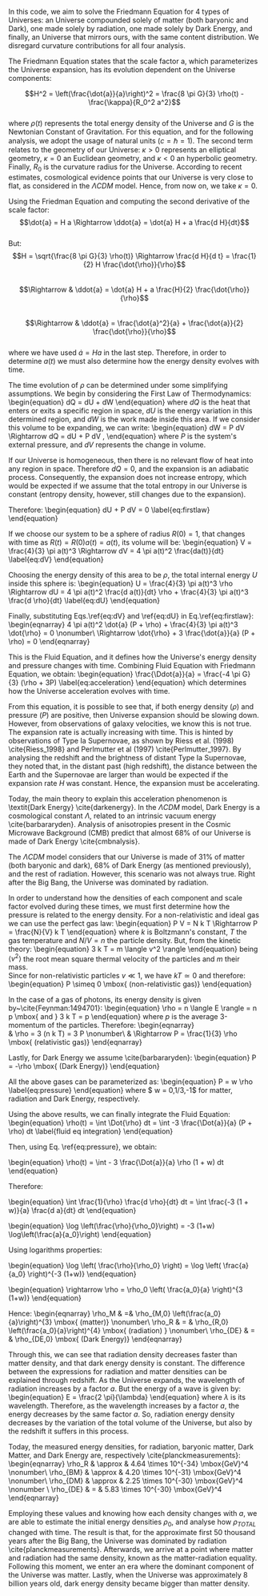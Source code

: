 In this code, we aim to solve the Friedmann Equation for 4 types of Universes: an Universe compounded solely of matter (both baryonic and Dark), one made solely by radiation, one made solely
by Dark Energy, and finally, an Universe that mirrors ours, with the same content distribution. We disregard curvature contributions for all four analysis.

The Friedmann Equation states that the scale factor a, which parameterizes the Universe expansion, has its evolution dependent on the Universe components:

$$H^2 = \left(\frac{\dot{a}}{a}\right)^2 = \frac{8 \pi G}{3} \rho(t) - \frac{\kappa}{R_0^2 a^2}$$\
where $\rho(t)$ represents the total energy density of the Universe and $G$ is the Newtonian Constant of Gravitation. For this equation, and for the following analysis, we adopt the usage of natural units ($c = \hbar = 1$). The second term relates to the geometry of our Universe: $\kappa > 0$ represents an elliptical geometry, $\kappa = 0$ an Euclidean geometry, and $\kappa < 0$ an hyperbolic geometry. Finally, $R_0$ is the curvature radius for the Universe. According to recent estimates, cosmological evidence points that our Universe is very close to flat, as considered in the $\Lambda CDM$ model. Hence, from now on, we take $\kappa = 0$.

Using the Friedman Equation and computing the second derivative of the scale factor:\
$$\dot{a} = H a \Rightarrow \ddot{a} = \dot{a} H + a \frac{d H}{dt}$$\
But:\
    $$H  = \sqrt{\frac{8 \pi G}{3} \rho(t)} \Rightarrow \frac{d H}{d t} = \frac{1}{2} H \frac{\dot{\rho}}{\rho}$$\
    $$\Rightarrow & \ddot{a} = \dot{a} H + a \frac{H}{2} \frac{\dot{\rho}}{\rho}$$\
    $$\Rightarrow & \ddot{a} = \frac{\dot{a}^2}{a} + \frac{\dot{a}}{2} \frac{\dot{\rho}}{\rho}$$ \
where we have used $\dot{a} = H a$ in the last step. Therefore, in order to determine $a(t)$ we must also determine how the energy density evolves with time.

The time evolution of $\rho$ can be determined under some simplifying assumptions. We begin by considering the First Law of Thermodynamics:
\begin{equation}
    dQ = dU + dW
\end{equation}
where $dQ$ is the heat that enters or exits a specific region in space, $dU$ is the energy variation in this determined region, and $dW$ is the work made inside this area. If we consider this volume to be expanding, we can write:
\begin{equation}
    dW = P dV \Rightarrow dQ = dU + P dV ,
\end{equation}
where $P$ is the system's external pressure, and $dV$ represents the change in volume.

If our Universe is homogeneous, then there is no relevant flow of heat into any region in space. Therefore $dQ = 0$, and the expansion is an adiabatic process. Consequently, the expansion does not increase entropy, which would be expected if we assume that the total entropy in our Universe is constant (entropy density, however, still changes due to the expansion).

Therefore:
\begin{equation}
    dU + P dV = 0 \label{eq:firstlaw}
\end{equation}

If we choose our system to be a sphere of radius $R(0) = 1$, that changes with time as $R(t) = R(0) a(t) = a(t)$, its volume will be:
\begin{equation}
    V = \frac{4}{3} \pi a(t)^3 \Rightarrow dV = 4 \pi a(t)^2 \frac{da(t)}{dt} \label{eq:dV}
\end{equation}

Choosing the energy density of this area to be $\rho$, the total internal energy $U$ inside this sphere is:
\begin{equation}
    U = \frac{4}{3} \pi a(t)^3 \rho \Rightarrow dU = 4 \pi a(t)^2 \frac{d a(t)}{dt} \rho + \frac{4}{3} \pi a(t)^3 \frac{d \rho}{dt} \label{eq:dU}
\end{equation}

Finally, substituting Eqs.\ref{eq:dV} and \ref{eq:dU} in Eq.\ref{eq:firstlaw}:
\begin{eqnarray}
    4 \pi a(t)^2 \dot{a} (P + \rho) + \frac{4}{3} \pi a(t)^3 \dot{\rho} = 0 \nonumber\\
    \Rightarrow \dot{\rho} + 3 \frac{\dot{a}}{a} (P + \rho) = 0 
\end{eqnarray}

This is the Fluid Equation, and it defines how the Universe's energy density and pressure changes with time. Combining Fluid Equation with Friedmann Equation, we obtain:
\begin{equation}
    \frac{\Ddot{a}}{a} = \frac{-4 \pi G}{3} (\rho + 3P) \label{eq:acceleration}
\end{equation}
which determines how the Universe acceleration evolves with time.

From this equation, it is possible to see that, if both energy density ($\rho$) and pressure ($P$) are positive, then Universe expansion should be slowing down. However, from observations of galaxy velocities, we know this is not true. The expansion rate is actually increasing with time.
This is hinted by observations of Type Ia Supernovae, as shown by Riess et al. (1998) \cite{Riess_1998} and Perlmutter et al (1997) \cite{Perlmutter_1997}. By analysing the redshift and the brightness of distant Type Ia Supernovae, they noted that, in the distant past (high redshift), the distance between the Earth and the Supernovae are larger than would be expected if the expansion rate $H$ was constant. Hence, the expansion must be accelerating.

Today, the main theory to explain this acceleration phenomenon is \textit{Dark Energy} \cite{darkenergy}. In the $\Lambda CDM$ model, Dark Energy is a cosmological constant $\Lambda$, related to an intrinsic vacuum energy \cite{barbararyden}. Analysis of anisotropies present in the Cosmic Microwave Background (CMB) predict that almost 68$\%$ of our Universe is made of Dark Energy \cite{cmbnalysis}.

The $\Lambda CDM$ model considers that our Universe is made of 31$\%$ of matter (both baryonic and dark), 68$\%$ of Dark Energy (as mentioned previously), and the rest of radiation. However, this scenario was not always true. Right after the Big Bang, the Universe was dominated by radiation. 

In order to understand how the densities of each component and scale factor evolved during these times, we must first determine how the pressure is related to the energy density. For a non-relativistic and ideal gas  we can use the perfect gas law:
\begin{equation}
    P V = N k T \Rightarrow P = \frac{N}{V} k T
\end{equation}
where $k$ is Boltzmann's constant, $T$ the gas temperature and $N/V = n$ the particle density. But, from the kinetic theory:
\begin{equation}
    3 k T = m \langle v^2 \rangle 
\end{equation}
being $\langle v^2 \rangle$ the root mean square thermal velocity of the particles and $m$ their mass.  
Since for non-relativistic particles $v \ll 1$, we have $k T \simeq 0$ and therefore:
\begin{equation}
    P \simeq 0 \mbox{ (non-relativistic gas)}
\end{equation}


In the case of a gas of photons, its energy density is given by~\cite{Feynman:1494701}:
\begin{equation}
    \rho = n \langle E \rangle = n p \mbox{ and } 3 k T = p
\end{equation}
where $p$ is the average 3-momentum of the particles. Therefore:
\begin{eqnarray}    
    & \rho = 3 (n k T)  = 3 P \nonumber\\
    & \Rightarrow P = \frac{1}{3} \rho \mbox{ (relativistic gas)}
\end{eqnarray}

Lastly, for Dark Energy we assume \cite{barbararyden}:
\begin{equation}
    P = -\rho \mbox{ (Dark Energy)}
\end{equation}

All the above gases can be parameterized as:
\begin{equation}
    P = w \rho \label{eq:pressure}
\end{equation}
where $ w = 0,1/3,-1$ for matter, radiation and Dark Energy, respectively.


Using the above results, we can finally integrate the Fluid Equation:
\begin{equation}
    \rho(t) = \int \Dot{\rho} dt = \int -3 \frac{\Dot{a}}{a} (P + \rho) dt \label{fluid eq integration}
\end{equation}

Then, using Eq. \ref{eq:pressure}, we obtain:

\begin{equation}
    \rho(t) = \int - 3 \frac{\Dot{a}}{a} \rho (1 + w) dt
\end{equation}

Therefore:

\begin{equation}
    \int \frac{1}{\rho} \frac{d \rho}{dt} dt = \int \frac{-3 (1 + w)}{a} \frac{d a}{dt} dt
\end{equation}


\begin{equation}
    \log \left(\frac{\rho}{\rho_0}\right) = -3 (1+w) \log\left(\frac{a}{a_0}\right)
\end{equation}

Using logarithms properties:

\begin{equation}
    \log \left( \frac{\rho}{\rho_0} \right) = \log \left( \frac{a}{a_0} \right)^{-3 (1+w)}
\end{equation}

\begin{equation}
    \rightarrow \rho = \rho_0 \left( \frac{a_0}{a} \right)^{3 (1+w)}
\end{equation}

Hence:
\begin{eqnarray}
    \rho_M & =&  \rho_{M,0} \left(\frac{a_0}{a}\right)^{3} \mbox{ (matter)} \nonumber\\
    \rho_R & = & \rho_{R,0} \left(\frac{a_0}{a}\right)^{4}  \mbox{ (radiation) } \nonumber\\
    \rho_{DE} & = & \rho_{DE,0} \mbox{ (Dark Energy)}
\end{eqnarray}

Through this, we can see that radiation density decreases faster than matter density, and that dark energy density is constant.
The difference between the expressions for radiation and matter densities can be explained through redshift. As the Universe expands, the wavelength of radiation increases by a factor $a$. But the energy of a wave is given by:
\begin{equation}
    E = \frac{2 \pi}{\lambda}
\end{equation}
where $\lambda$ is its wavelength. Therefore, as the wavelength increases by a factor $a$, the energy decreases by the same factor $a$. So, radiation energy density decreases by the variation of the total volume of the Universe, but also by the redshift it suffers in this process.

Today, the measured energy densities, for radiation, baryonic matter, Dark Matter, and Dark Energy are, respectively \cite{planckmeasurements}:
\begin{eqnarray}
    \rho_R & \approx & 4.64 \times 10^{-34} \mbox{GeV}^4 \nonumber\\
    \rho_{BM} & \approx & 4.20 \times 10^{-31} \mbox{GeV}^4 \nonumber\\
    \rho_{DM} & \approx & 2.25 \times 10^{-30} \mbox{GeV}^4 \nonumber \\
    \rho_{DE} & = & 5.83 \times 10^{-30} \mbox{GeV}^4
\end{eqnarray}

Employing these values and knowing how each density changes with $a$, we are able to estimate the initial energy densities $\rho_0$, and analyse how $\rho_{TOTAL}$ changed with time.
The result is that, for the approximate first 50 thousand years after the Big Bang, the Universe was dominated by radiation \cite{planckmeasurements}. Afterwards, we arrive at a point where matter and radiation had the same density, known as the matter-radiation equality. Following this moment, we enter an era where the dominant component of the Universe was matter. Lastly, when the Universe was approximately 8 billion years old, dark energy density became bigger than matter density.
